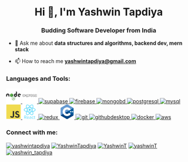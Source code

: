 <h1 align="center">Hi 👋, I'm Yashwin Tapdiya</h1>
<h3 align="center">Budding Software Developer from India</h3>

- 💬 Ask me about **data structures and algorithms, backend dev, mern stack**

- 📫 How to reach me **yashwintapdiya@gmail.com**

<h3 align="left">Languages and Tools:</h3>
<p align="left">
<a href="https://nodejs.org" target="_blank"> <img src="https://raw.githubusercontent.com/devicons/devicon/master/icons/nodejs/nodejs-original-wordmark.svg" alt="nodejs" width="40" height="40"/> </a>
<a href="https://expressjs.com" target="_blank"> <img src="https://raw.githubusercontent.com/devicons/devicon/master/icons/express/express-original-wordmark.svg" alt="express" width="40" height="40"/> </a>
<a href="https://supabase.com/" target="_blank"> <img src="https://avatars.githubusercontent.com/u/54469796?s=200&v=4" alt="supabase" width="40" height="40"/> </a>
<a href="https://firebase.google.com/" target="_blank"> <img src="https://avatars.githubusercontent.com/u/1335026?s=200&v=4" alt="firebase" width="40" height="40"/> </a>
<a href="https://www.mongodb.com/" target="_blank"> <img src="https://avatars.githubusercontent.com/u/45120?s=200&v=4" alt="mongobd" width="40" height="40"/> </a>
<a href="https://www.postgresql.org/" target="_blank"> <img src="https://avatars.githubusercontent.com/u/177543?s=200&v=4" alt="postgresql" width="40" height="40"/> </a>
<a href="https://dev.mysql.com/" target="_blank"> <img src="https://www.mysql.com/common/logos/logo-mysql-170x115.png" alt="mysql" width="40" height="40"/> </a>
<a href="https://javascript.info/" target="_blank"> <img src="https://raw.githubusercontent.com/devicons/devicon/master/icons/javascript/javascript-original.svg" alt="javascript" width="40" height="40"/> </a>
<a href="https://reactjs.org/" target="_blank" rel="noreferrer"> <img src="https://raw.githubusercontent.com/devicons/devicon/master/icons/react/react-original-wordmark.svg" alt="react" width="40" height="40"/> </a>
<a href="https://redux.js.org/" target="_blank"> <img src="https://avatars.githubusercontent.com/u/13142323?s=200&v=4" alt="redux" width="40" height="40"/> </a>
<a href="https://cplusplus.com/" target="_blank"> <img src="https://raw.githubusercontent.com/devicons/devicon/master/icons/cplusplus/cplusplus-original.svg" alt="cplusplus" width="40" height="40"/> </a>
<a href="https://git-scm.com/" target="_blank"> <img src="https://avatars.githubusercontent.com/u/18133?s=200&v=4" alt="git" width="40" height="40"/> </a>
<a href="https://desktop.github.com/" target="_blank"> <img src="https://desktop.github.com/images/desktop-icon.svg" alt="githubdesktop" width="40" height="40"/> </a>
<a href="https://www.docker.com/" target="_blank"> <img src="https://avatars.githubusercontent.com/u/5429470?s=200&v=4" alt="docker" width="40" height="40"/> </a>
<a href="https://aws.amazon.com/" target="_blank"> <img src="https://avatars.githubusercontent.com/u/2232217?s=200&v=4" alt="aws" width="40" height="40"/> </a>
</p>

<h3 align="left">Connect with me:</h3>
<a href="https://www.linkedin.com/in/yashwin-tapdiya/" target="blank"><img align="center" src="https://cdn.jsdelivr.net/npm/simple-icons@3.0.1/icons/linkedin.svg" alt="yashwintapdiya" height="40" width="40" /></a>
<a href="https://twitter.com/YashwinTapdiya" target="blank"><img align="center" src="https://cdn.jsdelivr.net/npm/simple-icons@3.0.1/icons/twitter.svg" alt="YashwinTapdiya" height="40" width="40" /></a>
<a href="https://leetcode.com/YashwinT/" target="blank"><img align="center" src="https://cdn.jsdelivr.net/npm/simple-icons@3.0.1/icons/leetcode.svg" alt="YashwinT" height="40" width="40" /></a>
<a href="https://codeforces.com/profile/yashwinT" target="blank"><img align="center" src="https://cdn.jsdelivr.net/npm/simple-icons@3.0.1/icons/codeforces.svg" alt="yashwinT" height="40" width="40" /></a>
<a href="https://instagram.com/yashwin_tapdiya" target="blank"><img align="center" src="https://cdn.jsdelivr.net/npm/simple-icons@3.0.1/icons/instagram.svg" alt="yashwin_tapdiya" height="40" width="40" /></a>
